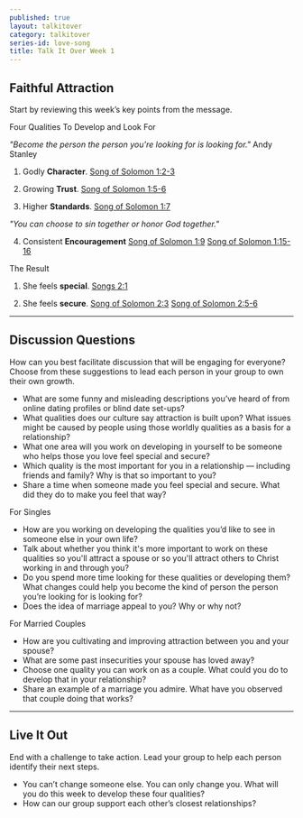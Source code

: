 ```yaml
---
published: true
layout: talkitover
category: talkitover
series-id: love-song
title: Talk It Over Week 1
---
```


## Faithful Attraction
<p class="lead">Start by reviewing this week’s key points from the message.</p>

Four Qualities To Develop and Look For

_"Become the person the person you're looking for is looking for."_ Andy Stanley

 1. Godly **Character**.
[Song of Solomon 1:2-3](https://www.bible.com/bible/111/sng.1.2-3.niv)

2. Growing **Trust**.
[Song of Solomon 1:5-6](https://www.bible.com/bible/111/sng.1.5-6.niv)

3. Higher **Standards**. 
[Song of Solomon 1:7](https://www.bible.com/bible/111/sng.1.7.niv)

_"You can choose to sin together or honor God together."_

 4. Consistent **Encouragement**
[Song of Solomon 1:9](https://www.bible.com/bible/111/sng.1.9.niv)
[Song of Solomon 1:15-16](https://www.bible.com/bible/111/sng.1.15-16.niv)

The Result

1. She feels **special**.
[Songs 2:1](https://www.bible.com/bible/111/sng.2.1.niv)

2. She feels **secure**.
[Song of Solomon 2:3](https://www.bible.com/bible/111/sng.2.3.niv)
[Song of Solomon 2:5-6](https://www.bible.com/bible/111/sng.2.5-6.niv)

* * *

## Discussion Questions
<p class="lead">How can you best facilitate discussion that will be engaging for everyone? Choose from these suggestions to lead each person in your group to own their own growth.</p>

* What are some funny and misleading descriptions you’ve heard of from online dating profiles or blind date set-ups?
* What qualities does our culture say attraction is built upon? What issues might be caused by people using those worldly qualities as a basis for a relationship?
* What one area will you work on developing in yourself to be someone who helps those you love feel special and secure?
* Which quality is the most important for you in a relationship — including friends and family? Why is that so important to you?
* Share a time when someone made you feel special and secure. What did they do to make you feel that way?

For Singles

* How are you working on developing the qualities you’d like to see in someone else in your own life?
* Talk about whether you think it's more important to work on these qualities so you'll attract a spouse or so you'll attract others to Christ working in and through you?
* Do you spend more time looking for these qualities or developing them? What changes could help you become the kind of person the person you’re looking for is looking for?
* Does the idea of marriage appeal to you? Why or why not?

For Married Couples

* How are you cultivating and improving attraction between you and your spouse?
* What are some past insecurities your spouse has loved away?
* Choose one quality you can work on as a couple. What could you do to develop that in your relationship?
* Share an example of a marriage you admire. What have you observed that couple doing that works?

* * *

## Live It Out
<p class="lead">End with a challenge to take action. Lead your group to help each person identify their next steps.</p>

* You can’t change someone else. You can only change you. What will you do this week to develop these four qualities?
* How can our group support each other’s closest relationships?
